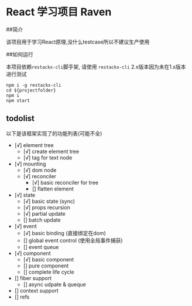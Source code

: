 # React 学习项目 Raven

##简介

该项目用于学习React原理,没什么testcase所以不建议生产使用

##如何运行

本项目依赖`restackx-cli`脚手架, 请使用 `restackx-cli` 2.x版本因为未在1.x版本进行测试

```
npm i -g restackx-cli
cd ${projectfolder}
npm i
npm start
```

## todolist

以下是该框架实现了的功能列表(可能不全)

- [√] element tree
  - [√] create element tree
  - [√] tag for text node
- [√] mounting
  - [√] dom node
  - [√] reconciler
    - [√] basic reconciler for tree
    - [] flatten element
- [√] state
  - [√] basic state (sync)
  - [√] props recursion
  - [√] partial update
  - [] batch update
- [√] event
  - [√] basic binding (直接绑定在dom)
  - [] global event control (使用全局事件捕获)
  - [] event queue
- [√] component
  - [√] basic component 
  - [] pure component
  - [] complete life cycle
- [] fiber support
  - [] async udpate & queque
- [] context support
- [] refs

